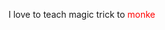 <!DOCTYPE html>
<html lang="en">
<head>
    <meta charset="UTF-8">
    <meta http-equiv="X-UA-Compatible" content="IE=edge">
    <meta name="viewport" content="width=device-width, initial-scale=1.0">
    <meta name="description" content="monke love banana">
    <title>Document</title>
    <style>
        em{
            color:red;
            font-style:normal;
        }
    </style>

</head>
<body>
    <p>I love to teach magic trick to <em>monke</em></p>
</body>
</html>
